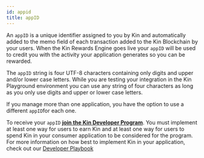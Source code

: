 ```yaml
---
id: appid
title: appID
---
```


An `appID` is a unique identifier assigned to you by Kin and automatically added to the memo field of each transaction added to the Kin Blockchain by your users. When the Kin Rewards Engine goes live your `appID` will be used to credit you with the activity your application generates so you can be rewarded.

The `appID` string is four UTF-8 characters containing only digits and upper and/or lower case letters. While you are testing your integration in the Kin Playground environment you can use any string of four characters as long as you only use digits and upper or lower case letters.

If you manage more than one application, you have the option to use a different `appID`for each one.

To receive your `appID` [**join the Kin Developer Program**](https://docs.google.com/forms/d/e/1FAIpQLSc4ugsSDuhU1DI8Ub8qF0lhfQRyFdyM8gGZwAR_GXmgXDt0Rg/viewform). You must implement at least one way for users to earn Kin and at least one way for users to spend Kin in your consumer application to be considered for the program. For more information on how best to implement Kin in your application, check out our [Developer Playbook](https://developers.kinecosystem.com/Kin%20Developer%20Program%20Playbook%202.0.pdf)
